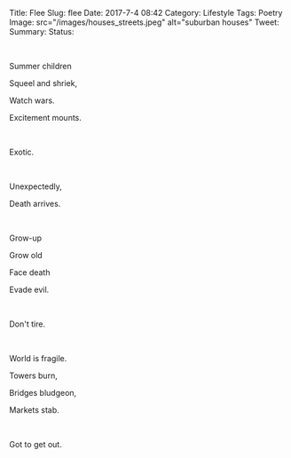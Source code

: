 Title: Flee
Slug: flee
Date: 2017-7-4 08:42
Category: Lifestyle
Tags: Poetry
Image: src="/images/houses_streets.jpeg" alt="suburban houses"
Tweet: 
Summary: 
Status: 

</br>

Summer children

Squeel and shriek,

Watch wars.

Excitement mounts.

</br>

Exotic.

</br>

Unexpectedly,

Death arrives.

</br>

Grow-up

Grow old

Face death 

Evade evil.

</br>

Don't tire.

</br>

World is fragile.

Towers burn,

Bridges bludgeon,

Markets stab.

</br>

Got to get out.

</br>